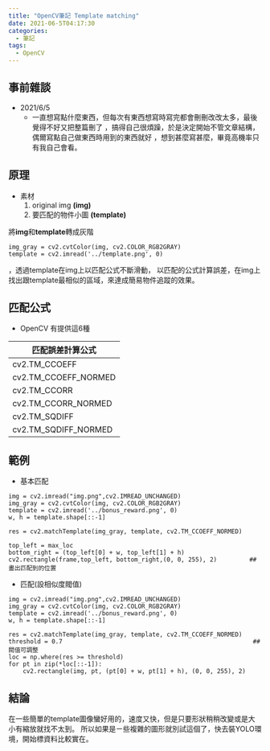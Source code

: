 ```yaml
---
title: "OpenCV筆記 Template matching"
date: 2021-06-5T04:17:30
categories:
  - 筆記
tags:
  - OpenCV
---
```



 
## 事前雜談 
- 2021/6/5
    - 一直想寫點什麼東西，但每次有東西想寫時寫完都會刪刪改改太多，最後覺得不好又把整篇刪了
     ，搞得自己很煩躁，於是決定開始不管文章結構，偶爾寫點自己做東西時用到的東西就好
     ，想到甚麼寫甚麼，畢竟高機率只有我自己會看。


## 原理

- 素材
    1. original img   **(img)**
    2. 要匹配的物件小圖  **(template)**

將**img**和**template**轉成灰階
```
img_gray = cv2.cvtColor(img, cv2.COLOR_RGB2GRAY)
template = cv2.imread('../template.png', 0)
```

，透過template在img上以匹配公式不斷滑動，
以匹配的公式計算誤差，在img上找出跟template最相似的區域，來達成簡易物件追蹤的效果。



## 匹配公式

- OpenCV 有提供這6種


| 匹配誤差計算公式 | 
|--------- |
| cv2.TM_CCOEFF   | 
|cv2.TM_CCOEFF_NORMED   | 
| cv2.TM_CCORR
|cv2.TM_CCORR_NORMED     | 
| cv2.TM_SQDIFF   | 
| cv2.TM_SQDIFF_NORMED    | 



## 範例

- 基本匹配

```
img = cv2.imread("img.png",cv2.IMREAD_UNCHANGED)
img_gray = cv2.cvtColor(img, cv2.COLOR_RGB2GRAY)
template = cv2.imread('../bonus_reward.png', 0)
w, h = template.shape[::-1]

res = cv2.matchTemplate(img_gray, template, cv2.TM_CCOEFF_NORMED)

top_left = max_loc
bottom_right = (top_left[0] + w, top_left[1] + h)
cv2.rectangle(frame,top_left, bottom_right,(0, 0, 255), 2)         ## 畫出匹配到的位置

```

- 匹配(設相似度閥值)

```
img = cv2.imread("img.png",cv2.IMREAD_UNCHANGED)
img_gray = cv2.cvtColor(img, cv2.COLOR_RGB2GRAY)
template = cv2.imread('../bonus_reward.png', 0)
w, h = template.shape[::-1]

res = cv2.matchTemplate(img_gray, template, cv2.TM_CCOEFF_NORMED)
threshold = 0.7                                                     ##閥值可調整
loc = np.where(res >= threshold)
for pt in zip(*loc[::-1]):
    cv2.rectangle(img, pt, (pt[0] + w, pt[1] + h), (0, 0, 255), 2)
```

## 結論

在一些簡單的template圖像蠻好用的，速度又快，但是只要形狀稍稍改變或是大小有縮放就找不太到。
所以如果是ㄧ些複雜的圖形就別試這個了，快去裝YOLO環境，開始標資料比較實在。



